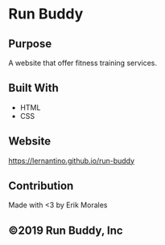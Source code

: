 # Run Buddy

## Purpose
A website that offer fitness training services.

## Built With
* HTML
* CSS

## Website
https://lernantino.github.io/run-buddy

## Contribution
Made with <3 by Erik Morales

## ©️2019 Run Buddy, Inc
